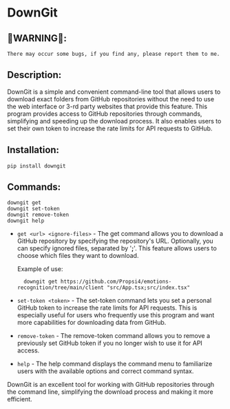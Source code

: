 
# DownGit
## 🔴WARNING🔴: 
  `There may occur some bugs, if you find any, please report them to me.`
## Description:
DownGit is a simple and convenient command-line tool that allows users to download exact folders from GitHub repositories without the need to use the web interface or 3-rd party websites that provide this feature. This program provides access to GitHub repositories through commands, simplifying and speeding up the download process. It also enables users to set their own token to increase the rate limits for API requests to GitHub.
## Installation:
`pip install downgit`

## Commands:
```
downgit get
downgit set-token
downgit remove-token
downgit help
```

- `get <url> <ignore-files>` - The get command allows you to download a GitHub repository by specifying the repository's URL. Optionally, you can specify ignored files, separated by '**;**'. This feature allows users to choose which files they want to download.
    
    Example of use:
    
        downgit get https://github.com/Propsi4/emotions-recognition/tree/main/client "src/App.tsx;src/index.tsx"

- `set-token <token>` - The set-token command lets you set a personal GitHub token to increase the rate limits for API requests. This is especially useful for users who frequently use this program and want more capabilities for downloading data from GitHub.

- `remove-token` - The remove-token command allows you to remove a previously set GitHub token if you no longer wish to use it for API access.

- `help` - The help command displays the command menu to familiarize users with the available options and correct command syntax.

DownGit is an excellent tool for working with GitHub repositories through the command line, simplifying the download process and making it more efficient.

